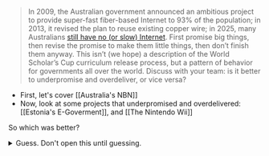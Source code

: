 > In 2009, the Australian government announced an ambitious project to provide super-fast fiber-based Internet to 93% of the population; in 2013, it revised the plan to reuse existing copper wire; in 2025, many Australians [still have no (or slow) Internet](https://www.theregister.com/2020/12/23/australian_national_broadband_network_complete/). First promise big things, then revise the promise to make them little things, then don’t finish them anyway. This isn’t (we hope) a description of the World Scholar’s Cup curriculum release process, but a pattern of behavior for governments all over the world. Discuss with your team: is it better to underpromise and overdeliver, or vice versa?

 - First, let's cover [[Australia's NBN]]
 - Now, look at some projects that underpromised and overdelivered: [[Estonia's E-Goverment]], and [[The Nintendo Wii]]

So which was better?

<details>
<summary>Guess. Don't open this until guessing.</summary>

Underpromising and overdelivering is obviously better — Look, if Australia failed (and they did), the public would (and does) hate them. But if the wii or e-goverment failed, they could just say "waste of money" and have no PR damage. If they succeeded, it's positive PR and more money for them.

I'm ignoring the fact that all press is good press.

</details>
